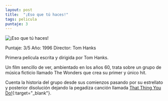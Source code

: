 ```yaml
---
layout: post
title:  "¡Eso que tú haces!"
tags: pelicula
puntaje: 3
---
```




![¡Eso que tú haces!](https://static.wikia.nocookie.net/doblaje/images/9/94/Eso.que.vos.hac%C3%A9s.jpg/revision/latest?cb=20210717033317&path-prefix=es)

Puntaje: 3/5 
Año: 1996
Director: Tom Hanks

Primera película escrita y dirigida por Tom Hanks.

Un film sencillo de ver, ambientado en los años 60, trata sobre un grupo de música ficticio llamado The Wonders que crea su primer y único hit. 

Cuenta la historia del grupo desde sus comienzos pasando por su estrellato y posterior disolución dejando la pegadiza canción llamada [That Thing You Do!](https://www.youtube.com/watch?v=BJn-Jl2ZeQU){:target="_blank"}.
